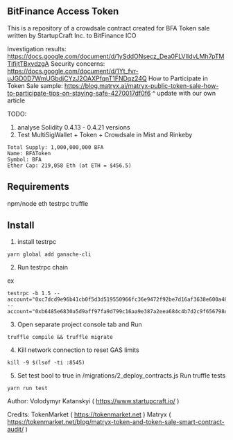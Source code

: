 ## BitFinance Access Token

This is a repository of a crowdsale contract created for BFA Token sale written by StartupCraft Inc. to BitFinance ICO

Investigation results: https://docs.google.com/document/d/1ySddONsecz_Dea0FLVIIdvLMh7pTMTifijtTBxvdzgA
Security concerns: https://docs.google.com/document/d/1Yt_fvr-uJGD0D7WmUGbdjCYzJ2OAXPfqnT1FNDqz24Q
How to Participate in Token Sale sample: https://blog.matryx.ai/matryx-public-token-sale-how-to-participate-tips-on-staying-safe-4270017df0f6
^ update with our own article

TODO:
1. analyse Solidity 0.4.13 - 0.4.21 versions
2. Test MultiSigWallet + Token + Crowdsale in Mist and Rinkeby

```
Total Supply: 1,000,000,000 BFA
Name: BFAToken
Symbol: BFA
Ether Cap: 219,058 Eth (at ETH = $456.5)
```

## Requirements

npm/node
eth testrpc
truffle

## Install

1. install testrpc

```
yarn global add ganache-cli

```

2. Run testrpc chain

ex
```
testrpc -b 1.5 --account="0xc7dcd9e96b41cb0f5d3d519550966fc36e9472f92be7d16af3638e600a48d588,2000000000000000000000000" --account="0xb6485e6830a5d9aff97fa9d799c16aa9e387a2eea684c4b7d2c9f656798e2710,15000000000000000000000000"
```
3. Open separate project console tab and Run

```
truffle compile && truffle migrate
```

4. Kill network connection to reset GAS limits

```
kill -9 $(lsof -ti :8545)
```

5. Set test bool to true in /migrations/2_deploy_contracts.js
Run truffle tests

```yarn run test```

Author: Volodymyr Katanskyi ( https://www.startupcraft.io/ )

Credits:
TokenMarket ( https://tokenmarket.net )
Matryx ( https://tokenmarket.net/blog/matryx-token-and-token-sale-smart-contract-audit/ )
